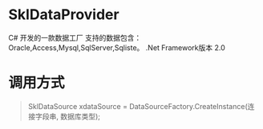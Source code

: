 # SklDataProvider
C# 开发的一款数据工厂
支持的数据包含：Oracle,Access,Mysql,SqlServer,Sqliste。
.Net Framework版本 2.0


# 调用方式

> SklDataSource xdataSource = DataSourceFactory.CreateInstance(连接字段串, 数据库类型); 




